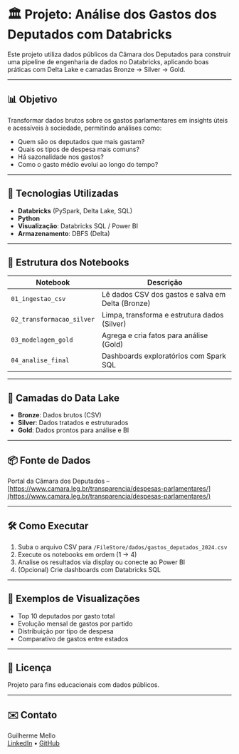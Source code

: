 # 🏛️ Projeto: Análise dos Gastos dos Deputados com Databricks

Este projeto utiliza dados públicos da Câmara dos Deputados para construir uma pipeline de engenharia de dados no Databricks, aplicando boas práticas com Delta Lake e camadas Bronze → Silver → Gold.

---

## 📊 Objetivo

Transformar dados brutos sobre os gastos parlamentares em insights úteis e acessíveis à sociedade, permitindo análises como:

- Quem são os deputados que mais gastam?
- Quais os tipos de despesa mais comuns?
- Há sazonalidade nos gastos?
- Como o gasto médio evolui ao longo do tempo?

---

## 🔧 Tecnologias Utilizadas

- **Databricks** (PySpark, Delta Lake, SQL)
- **Python**
- **Visualização**: Databricks SQL / Power BI
- **Armazenamento**: DBFS (Delta)

---

## 📁 Estrutura dos Notebooks

| Notebook | Descrição |
|----------|-----------|
| `01_ingestao_csv` | Lê dados CSV dos gastos e salva em Delta (Bronze) |
| `02_transformacao_silver` | Limpa, transforma e estrutura dados (Silver) |
| `03_modelagem_gold` | Agrega e cria fatos para análise (Gold) |
| `04_analise_final` | Dashboards exploratórios com Spark SQL |

---

## 📂 Camadas do Data Lake

- **Bronze**: Dados brutos (CSV)
- **Silver**: Dados tratados e estruturados
- **Gold**: Dados prontos para análise e BI

---

## 📦 Fonte de Dados

Portal da Câmara dos Deputados – [https://www.camara.leg.br/transparencia/despesas-parlamentares/](https://www.camara.leg.br/transparencia/despesas-parlamentares/)

---

## 🛠️ Como Executar

1. Suba o arquivo CSV para `/FileStore/dados/gastos_deputados_2024.csv`
2. Execute os notebooks em ordem (1 → 4)
3. Analise os resultados via display ou conecte ao Power BI
4. (Opcional) Crie dashboards com Databricks SQL

---

## 📌 Exemplos de Visualizações

- Top 10 deputados por gasto total
- Evolução mensal de gastos por partido
- Distribuição por tipo de despesa
- Comparativo de gastos entre estados

---

## 📃 Licença

Projeto para fins educacionais com dados públicos.

---

## ✉️ Contato

Guilherme Mello  
[LinkedIn](https://linkedin.com/in/seu-perfil) • [GitHub](https://github.com/seu-usuario)

